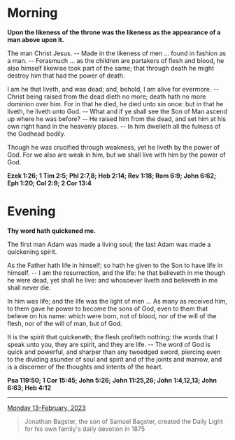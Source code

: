 # Morning

**Upon the likeness of the throne was the likeness as the appearance of a man above upon it.**
 
The man Christ Jesus. -- Made in the likeness of men ... found in fashion as a man. -- Forasmuch ... as the children are partakers of flesh and blood, he also himself likewise took part of the same; that through death he might destroy him that had the power of death.
 
I am he that liveth, and was dead; and, behold, I am alive for evermore. -- Christ being raised from the dead dieth no more; death hath no more dominion over him. For in that he died, he died unto sin once: but in that he liveth, he liveth unto God. -- What and if ye shall see the Son of Man ascend up where he was before? -- He raised him from the dead, and set him at his own right hand in the heavenly places. -- In him dwelleth all the fulness of the Godhead bodily.
 
Though he was crucified through weakness, yet he liveth by the power of God. For we also are weak in him, but we shall live with him by the power of God.  

**Ezek 1:26; 1 Tim 2:5; Phl 2:7,8; Heb 2:14; Rev 1:18; Rom 6:9; John 6:62; Eph 1:20; Col 2:9; 2 Cor 13:4**

# Evening

**Thy word hath quickened me.**
 
The first man Adam was made a living soul; the last Adam was made a quickening spirit.
 
As the Father hath life in himself; so hath he given to the Son to have life in himself. -- I am the resurrection, and the life: he that believeth in me though he were dead, yet shall he live: and whosoever liveth and believeth in me shall never die.
 
In him was life; and the life was the light of men ... As many as received him, to them gave he power to become the sons of God, even to them that believe on his name: which were born, not of blood, nor of the will of the flesh, nor of the will of man, but of God.
 
It is the spirit that quickeneth; the flesh profiteth nothing: the words that I speak unto you, they are spirit, and they are life. -- The word of God is quick and powerful, and sharper than any twoedged sword, piercing even to the dividing asunder of soul and spirit and of the joints and marrow, and is a discerner of the thoughts and intents of the heart.  

**Psa 119:50; 1 Cor 15:45; John 5:26; John 11:25,26; John 1:4,12,13; John 6:63; Heb 4:12**

---

[Monday 13-February, 2023](https://t.me/s/daily_light)

> Jonathan Bagster, the son of Samuel Bagster, created the Daily Light for his own family's daily devotion in 1875


